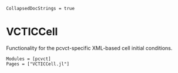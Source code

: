 ```@meta
CollapsedDocStrings = true
```

# VCTICCell

Functionality for the pcvct-specific XML-based cell initial conditions.

```@autodocs
Modules = [pcvct]
Pages = ["VCTICCell.jl"]
```
